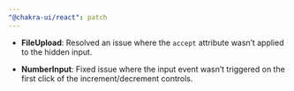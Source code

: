 ```yaml
---
"@chakra-ui/react": patch
---
```


- **FileUpload**: Resolved an issue where the `accept` attribute wasn’t applied
  to the hidden input.

- **NumberInput**: Fixed issue where the input event wasn’t triggered on the
  first click of the increment/decrement controls.
